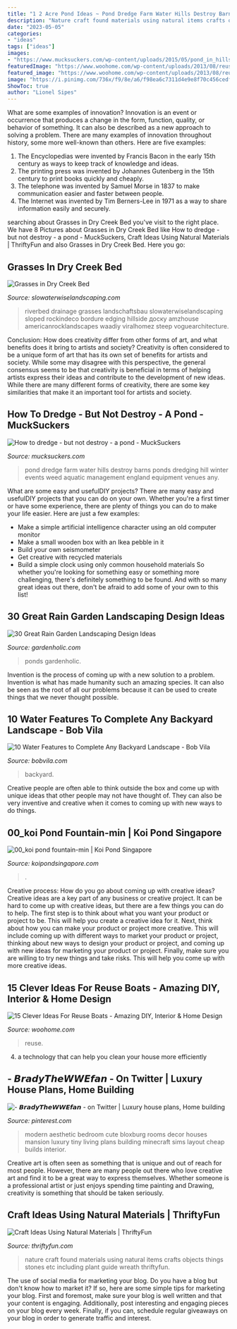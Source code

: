 ```yaml
---
title: "1 2 Acre Pond Ideas ~ Pond Dredge Farm Water Hills Destroy Barns Ponds Dredging Hill Winter Events Weed Aquatic Management England Equipment Venues Any"
description: "Nature craft found materials using natural items crafts objects things stones etc including plant guide wreath thriftyfun"
date: "2023-05-05"
categories:
- "ideas"
tags: ["ideas"]
images:
- "https://www.mucksuckers.com/wp-content/uploads/2015/05/pond_in_hills.jpg"
featuredImage: "https://www.woohome.com/wp-content/uploads/2013/08/reuse-old-boat-7-2.jpg"
featured_image: "https://www.woohome.com/wp-content/uploads/2013/08/reuse-old-boat-7-2.jpg"
image: "https://i.pinimg.com/736x/f9/8e/a6/f98ea6c7311d4e9e8f70c456cedf48bd.jpg"
ShowToc: true
author: "Lionel Sipes"
---
```



What are some examples of innovation?
Innovation is an event or occurrence that produces a change in the form, function, quality, or behavior of something. It can also be described as a new approach to solving a problem. There are many examples of innovation throughout history, some more well-known than others. Here are five examples:
1. The Encyclopedias were invented by Francis Bacon in the early 15th century as ways to keep track of knowledge and ideas.
2. The printing press was invented by Johannes Gutenberg in the 15th century to print books quickly and cheaply.
3. The telephone was invented by Samuel Morse in 1837 to make communication easier and faster between people. 
4. The Internet was invented by Tim Berners-Lee in 1971 as a way to share information easily and securely. 

	

		
searching about Grasses in Dry Creek Bed you've visit to the right place. We have 8 Pictures about Grasses in Dry Creek Bed like How to dredge - but not destroy - a pond - MuckSuckers, Craft Ideas Using Natural Materials | ThriftyFun and also Grasses in Dry Creek Bed. Here you go:
		
    
## Grasses In Dry Creek Bed

<img loading=lazy src="https://www.slowaterwiselandscaping.com/GardenWorks/Photos/737.jpg" onerror="this.onerror=null;this.src='https://tse1.mm.bing.net/th?id=OIP.cBqYrZnLv0PLgv_SbcHQuQHaLJ&amp;pid=15.1';" alt="Grasses in Dry Creek Bed">

_Source: slowaterwiselandscaping.com_

>riverbed drainage grasses landschaftsbau slowaterwiselandscaping sloped rockindeco bordure edging hillside доску amzhouse americanrocklandscapes waadiy viralhomez steep voguearchitecture. 

	

Conclusion: How does creativity differ from other forms of art, and what benefits does it bring to artists and society?
Creativity is often considered to be a unique form of art that has its own set of benefits for artists and society. While some may disagree with this perspective, the general consensus seems to be that creativity is beneficial in terms of helping artists express their ideas and contribute to the development of new ideas. While there are many different forms of creativity, there are some key similarities that make it an important tool for artists and society.

    
## How To Dredge - But Not Destroy - A Pond - MuckSuckers

<img loading=lazy src="https://www.mucksuckers.com/wp-content/uploads/2015/05/pond_in_hills.jpg" onerror="this.onerror=null;this.src='https://tse4.mm.bing.net/th?id=OIP.5XV4Xkgbj_gK4AJ8tBrMmQHaE8&amp;pid=15.1';" alt="How to dredge - but not destroy - a pond - MuckSuckers">

_Source: mucksuckers.com_

>pond dredge farm water hills destroy barns ponds dredging hill winter events weed aquatic management england equipment venues any. 

	

What are some easy and usefulDIY projects?
There are many easy and usefulDIY projects that you can do on your own. Whether you're a first timer or have some experience, there are plenty of things you can do to make your life easier. Here are just a few examples: 
- Make a simple artificial intelligence character using an old computer monitor 
- Make a small wooden box with an Ikea pebble in it 
- Build your own seismometer 
- Get creative with recycled materials 
- Build a simple clock using only common household materials 
So whether you're looking for something easy or something more challenging, there's definitely something to be found. And with so many great ideas out there, don't be afraid to add some of your own to this list!

    
## 30 Great Rain Garden Landscaping Design Ideas

<img loading=lazy src="https://gardenholic.com/wp-content/uploads/2019/12/rain-garden-design-ideas11-561x842.jpg" onerror="this.onerror=null;this.src='https://tse3.mm.bing.net/th?id=OIP.cm1aiXt8yGwQPaR35fkmKAHaLH&amp;pid=15.1';" alt="30 Great Rain Garden Landscaping Design Ideas">

_Source: gardenholic.com_

>ponds gardenholic. 

	

Invention is the process of coming up with a new solution to a problem. Invention is what has made humanity such an amazing species. It can also be seen as the root of all our problems because it can be used to create things that we never thought possible.

    
## 10 Water Features To Complete Any Backyard Landscape - Bob Vila

<img loading=lazy src="https://empire-s3-production.bobvila.com/slides/4050/original/outdoor_water_feature_ideas_garden_creek.jpg?1596834646" onerror="this.onerror=null;this.src='https://tse2.mm.bing.net/th?id=OIP.uDf9kTzyyZ1A3vD8n8-bLQHaJ4&amp;pid=15.1';" alt="10 Water Features to Complete Any Backyard Landscape - Bob Vila">

_Source: bobvila.com_

>backyard. 

	

Creative people are often able to think outside the box and come up with unique ideas that other people may not have thought of. They can also be very inventive and creative when it comes to coming up with new ways to do things.

    
## 00_koi Pond Fountain-min | Koi Pond Singapore

<img loading=lazy src="http://koipondsingapore.com/wp-content/uploads/00_koi-pond-fountain-min-1.jpg" onerror="this.onerror=null;this.src='https://tse1.mm.bing.net/th?id=OIP.5UBanjE-ujxgvYQYcuYETgHaFS&amp;pid=15.1';" alt="00_koi pond fountain-min | Koi Pond Singapore">

_Source: koipondsingapore.com_

>. 

	

Creative process: How do you go about coming up with creative ideas?
Creative ideas are a key part of any business or creative project. It can be hard to come up with creative ideas, but there are a few things you can do to help. The first step is to think about what you want your product or project to be. This will help you create a creative idea for it. Next, think about how you can make your product or project more creative. This will include coming up with different ways to market your product or project, thinking about new ways to design your product or project, and coming up with new ideas for marketing your product or project. Finally, make sure you are willing to try new things and take risks. This will help you come up with more creative ideas.

    
## 15 Clever Ideas For Reuse Boats - Amazing DIY, Interior &amp; Home Design

<img loading=lazy src="https://www.woohome.com/wp-content/uploads/2013/08/reuse-old-boat-7-2.jpg" onerror="this.onerror=null;this.src='https://tse3.mm.bing.net/th?id=OIP.HCLrPcYK_nb034HIisEVvAHaJ3&amp;pid=15.1';" alt="15 Clever Ideas For Reuse Boats - Amazing DIY, Interior &amp; Home Design">

_Source: woohome.com_

>reuse. 

	

4. a technology that can help you clean your house more efficiently

    
## - 𝘽𝙧𝙖𝙙𝙮𝙏𝙝𝙚𝙒𝙒𝙀𝙛𝙖𝙣 - On Twitter | Luxury House Plans, Home Building

<img loading=lazy src="https://i.pinimg.com/736x/f9/8e/a6/f98ea6c7311d4e9e8f70c456cedf48bd.jpg" onerror="this.onerror=null;this.src='https://tse3.mm.bing.net/th?id=OIP.Y27eHIF2pNOKfFdwUhNDYwHaEL&amp;pid=15.1';" alt="- 𝘽𝙧𝙖𝙙𝙮𝙏𝙝𝙚𝙒𝙒𝙀𝙛𝙖𝙣 - on Twitter | Luxury house plans, Home building">

_Source: pinterest.com_

>modern aesthetic bedroom cute bloxburg rooms decor houses mansion luxury tiny living plans building minecraft sims layout cheap builds interior. 

	

Creative art is often seen as something that is unique and out of reach for most people. However, there are many people out there who love creative art and find it to be a great way to express themselves. Whether someone is a professional artist or just enjoys spending time painting and Drawing, creativity is something that should be taken seriously.

    
## Craft Ideas Using Natural Materials | ThriftyFun

<img loading=lazy src="https://img.thrfun.com/img/017/190/natural_wreath_x2.jpg" onerror="this.onerror=null;this.src='https://tse3.mm.bing.net/th?id=OIP.Ng2_jVg6YnHIjEtVHawvswHaE5&amp;pid=15.1';" alt="Craft Ideas Using Natural Materials | ThriftyFun">

_Source: thriftyfun.com_

>nature craft found materials using natural items crafts objects things stones etc including plant guide wreath thriftyfun. 

	

The use of social media for marketing your blog.
Do you have a blog but don't know how to market it? If so, here are some simple tips for marketing your blog. First and foremost, make sure your blog is well written and that your content is engaging. Additionally, post interesting and engaging pieces on your blog every week. Finally, if you can, schedule regular giveaways on your blog in order to generate traffic and interest.

